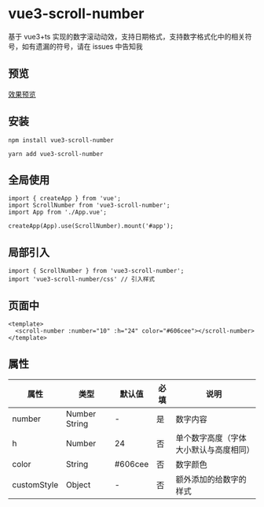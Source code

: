 # vue3-scroll-number

基于 vue3+ts 实现的数字滚动动效，支持日期格式，支持数字格式化中的相关符号，如有遗漏的符号，请在 issues 中告知我

## 预览

[效果预览](https://linxiaoxxx.github.io/vue3-scroll-number/)

## 安装

```
npm install vue3-scroll-number
```

```
yarn add vue3-scroll-number
```

## 全局使用

```
import { createApp } from 'vue';
import ScrollNumber from 'vue3-scroll-number';
import App from './App.vue';

createApp(App).use(ScrollNumber).mount('#app');
```

## 局部引入

```
import { ScrollNumber } from 'vue3-scroll-number';
import 'vue3-scroll-number/css' // 引入样式
```

## 页面中

```
<template>
  <scroll-number :number="10" :h="24" color="#606cee"></scroll-number>
</template>
```

## 属性

| 属性        | 类型          | 默认值  | 必填 | 说明                                   |
| ----------- | ------------- | ------- | ---- | -------------------------------------- |
| number      | Number String | -       | 是   | 数字内容                               |
| h           | Number        | 24      | 否   | 单个数字高度（字体大小默认与高度相同） |
| color       | String        | #606cee | 否   | 数字颜色                               |
| customStyle | Object        | -       | 否   | 额外添加的给数字的样式                 |
